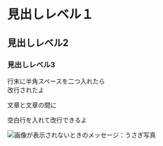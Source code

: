 # 見出しレベル１

## 見出しレベル2

### 見出しレベル3

行末に半角スペースを二つ入れたら  
改行されたよ

文章と文章の間に

空白行を入れて改行できるよ

![画像が表示されないときのメッセージ：うさぎ写真](https://img.freepik.com/free-photo/easter-celebration-with-dreamy-bunny_23-2151246705.jpg?t=st=1721950879~exp=1721954479~hmac=ee8183c9ed2991c5fc1cff222c37bfa6ac06288f64b34c0d817ee7bdc477a730&w=996)
